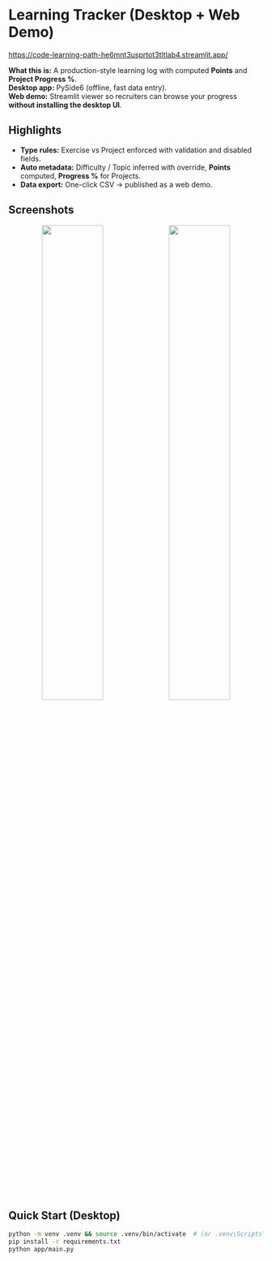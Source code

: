 # Learning Tracker (Desktop + Web Demo)

https://code-learning-path-he6mnt3usprtot3tltlab4.streamlit.app/

**What this is:** A production-style learning log with computed **Points** and **Project Progress %**.  
**Desktop app:** PySide6 (offline, fast data entry).  
**Web demo:** Streamlit viewer so recruiters can browse your progress **without installing the desktop UI**.

## Highlights
- **Type rules:** Exercise vs Project enforced with validation and disabled fields.
- **Auto metadata:** Difficulty / Topic inferred with override, **Points** computed, **Progress %** for Projects.
- **Data export:** One-click CSV → published as a web demo.

## Screenshots
<p align="center">
  <img src="docs/screenshots/dashboard.png" width="49%">
  <img src="docs/screenshots/entry_form.png" width="49%">
</p>

## Quick Start (Desktop)
```bash
python -m venv .venv && source .venv/bin/activate  # (or .venv\Scripts\activate on Windows)
pip install -r requirements.txt
python app/main.py
